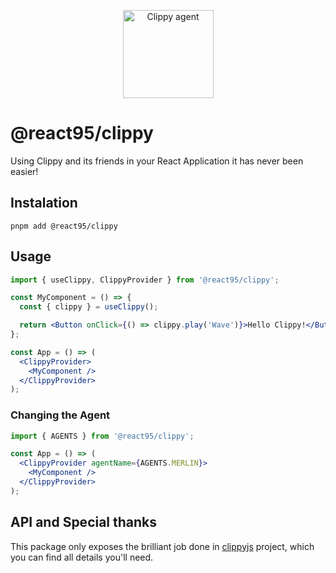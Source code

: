 <p align="center">
  <img width="145" height="141" src="https://raw.githubusercontent.com/React95/React95/master/assets/clippy.gif" alt="Clippy agent">
</p>

# @react95/clippy

Using Clippy and its friends in your React Application it has never been easier!

## Instalation

```
pnpm add @react95/clippy
```

## Usage

```jsx
import { useClippy, ClippyProvider } from '@react95/clippy';

const MyComponent = () => {
  const { clippy } = useClippy();

  return <Button onClick={() => clippy.play('Wave')}>Hello Clippy!</Button>;
};

const App = () => (
  <ClippyProvider>
    <MyComponent />
  </ClippyProvider>
);
```

### Changing the Agent

```jsx
import { AGENTS } from '@react95/clippy';

const App = () => (
  <ClippyProvider agentName={AGENTS.MERLIN}>
    <MyComponent />
  </ClippyProvider>
);
```

## API and Special thanks

This package only exposes the brilliant job done in
[clippyjs](https://github.com/pi0/clippyjs) project, which you can find all details you'll need.
